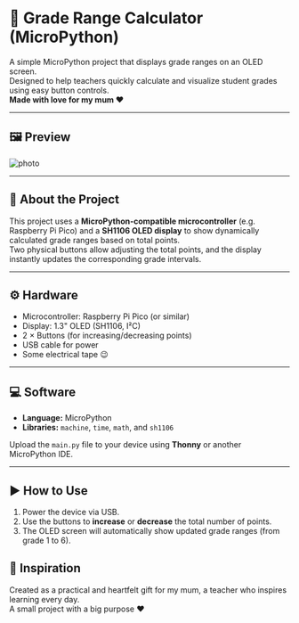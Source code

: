 # 📘 Grade Range Calculator (MicroPython)

A simple MicroPython project that displays grade ranges on an OLED screen.  
Designed to help teachers quickly calculate and visualize student grades using easy button controls.  
**Made with love for my mum ❤️**

---

## 🖼️ Preview

![photo](https://github.com/user-attachments/assets/3ae90c04-0ed2-44e8-a50e-31e62a99ee7f)

---

## 🧠 About the Project

This project uses a **MicroPython-compatible microcontroller** (e.g. Raspberry Pi Pico) and a **SH1106 OLED display** to show dynamically calculated grade ranges based on total points.  
Two physical buttons allow adjusting the total points, and the display instantly updates the corresponding grade intervals.

---

## ⚙️ Hardware

- Microcontroller: Raspberry Pi Pico (or similar)
- Display: 1.3" OLED (SH1106, I²C)
- 2 × Buttons (for increasing/decreasing points)
- USB cable for power
- Some electrical tape 😉

---

## 💻 Software

- **Language:** MicroPython  
- **Libraries:** `machine`, `time`, `math`, and `sh1106`  

Upload the `main.py` file to your device using **Thonny** or another MicroPython IDE.

---

## ▶️ How to Use

1. Power the device via USB.  
2. Use the buttons to **increase** or **decrease** the total number of points.  
3. The OLED screen will automatically show updated grade ranges (from grade 1 to 6).  

## 💬 Inspiration

Created as a practical and heartfelt gift for my mum, a teacher who inspires learning every day.  
A small project with a big purpose ❤️
